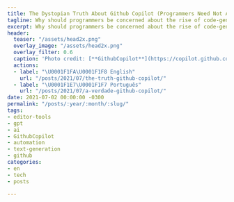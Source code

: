 ```yaml
---
title: The Dystopian Truth About Github Copilot (Programmers Need Not Apply)
tagline: Why should programmers be concerned about the rise of code-generating AIs?
excerpt: Why should programmers be concerned about the rise of code-generating AIs?
header:
  teaser: "/assets/head2x.png"
  overlay_image: "/assets/head2x.png"
  overlay_filter: 0.6
  caption: 'Photo credit: [**GithubCopilot**](https://copilot.github.com/head2x.png)'
  actions:
  - label: "\U0001F1FA\U0001F1F8 English"
    url: "/posts/2021/07/the-truth-github-copilot/"
  - label: "\U0001F1E7\U0001F1F7 Português"
    url: "/posts/2021/07/a-verdade-github-copilot/"
date: 2021-07-02 00:00:00 -0300
permalink: "/posts/:year/:month/:slug/"
tags:
- editor-tools
- gpt
- ai
- GithubCopilot
- automation
- text-generation
- github
categories:
- en
- tech
- posts

---
```

